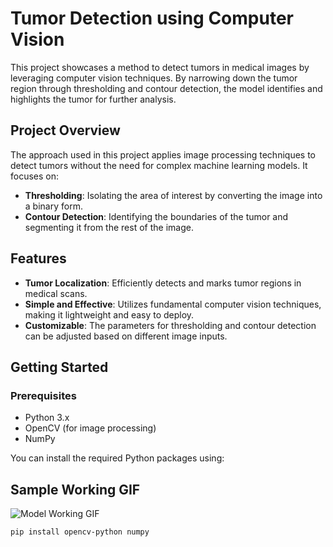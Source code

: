 # Tumor Detection using Computer Vision

This project showcases a method to detect tumors in medical images by leveraging computer vision techniques. By narrowing down the tumor region through thresholding and contour detection, the model identifies and highlights the tumor for further analysis.

## Project Overview

The approach used in this project applies image processing techniques to detect tumors without the need for complex machine learning models. It focuses on:

- **Thresholding**: Isolating the area of interest by converting the image into a binary form.
- **Contour Detection**: Identifying the boundaries of the tumor and segmenting it from the rest of the image.

## Features

- **Tumor Localization**: Efficiently detects and marks tumor regions in medical scans.
- **Simple and Effective**: Utilizes fundamental computer vision techniques, making it lightweight and easy to deploy.
- **Customizable**: The parameters for thresholding and contour detection can be adjusted based on different image inputs.

## Getting Started

### Prerequisites

- Python 3.x
- OpenCV (for image processing)
- NumPy

You can install the required Python packages using:

## Sample Working GIF
![Model Working GIF](./assets/model_working.gif)

```bash
pip install opencv-python numpy
